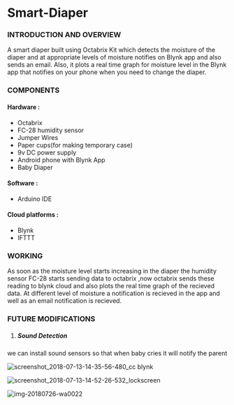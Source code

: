 # Smart-Diaper

### INTRODUCTION AND OVERVIEW
A smart diaper built using Octabrix Kit which detects the moisture of the diaper and at appropriate levels of moisture notifies on Blynk app and also sends an email. Also, it plots a real time graph for moisture level in the Blynk app  that notifies on your phone when you need to change the diaper.
### COMPONENTS
#### Hardware :
- Octabrix
- FC-28 humidity sensor
- Jumper Wires
- Paper cups(for making temporary case)
- 9v DC power supply
- Android phone with Blynk App
- Baby Diaper
#### Software :
- Arduino IDE
#### Cloud platforms :
- Blynk
- IFTTT

### WORKING 
As soon as the moisture level starts increasing in the diaper
the humidity sensor FC-28 starts sending data to octabrix ,now octabrix sends
these reading to blynk cloud and also plots the real time graph of the 
recieved data. At different level of moisture a notification is recieved 
in the app and well as an email notification is recieved.

### FUTURE MODIFICATIONS
1. ##### Sound Detection
  we can install sound sensors so that when baby cries it will notify the parent
  

![screenshot_2018-07-13-14-35-56-480_cc blynk](https://user-images.githubusercontent.com/41651033/43277905-1dd2c0f2-9127-11e8-8481-4ac7a4aa7b24.png)


![screenshot_2018-07-13-14-52-26-532_lockscreen](https://user-images.githubusercontent.com/41651033/43277983-57e45558-9127-11e8-97fa-c15ff70c0af8.png)


![img-20180726-wa0022](https://user-images.githubusercontent.com/41651033/43278039-7f563b6a-9127-11e8-873c-2a3a6c8e163b.jpg)

